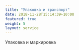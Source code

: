```yaml
---
title: "Упаковка и транспорт"
date: 2018-11-28T15:14:39+10:00
featured: true
weight: 5
layout: service
---
```


Упаковка и маркировка
